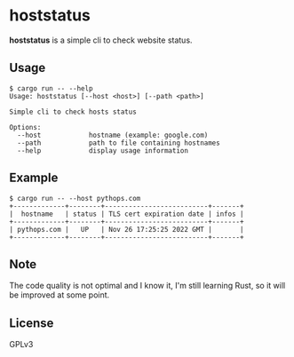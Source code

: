 # hoststatus
**hoststatus** is a simple cli to check website status.

## Usage
```
$ cargo run -- --help
Usage: hoststatus [--host <host>] [--path <path>]

Simple cli to check hosts status

Options:
  --host            hostname (example: google.com)
  --path            path to file containing hostnames
  --help            display usage information

```

## Example
```
$ cargo run -- --host pythops.com
+-------------+--------+--------------------------+-------+
|  hostname   | status | TLS cert expiration date | infos |
+-------------+--------+--------------------------+-------+
| pythops.com |   UP   | Nov 26 17:25:25 2022 GMT |       |
+-------------+--------+--------------------------+-------+
```

## Note
The code quality is not optimal and I know it, I'm still learning Rust, so it will be improved at some point.

## License
GPLv3

